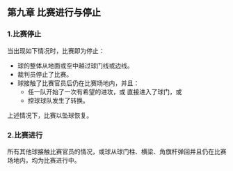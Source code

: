 ## 第九章 比赛进行与停止

### 1.比赛停止

当出现如下情况时，比赛即为停止：

* 球的整体从地面或空中越过球门线或边线。
* 裁判员停止了比赛。
* 球接触了比赛官员后仍在比赛场地内，并且：
  * 任一队开始了一次有希望的进攻，或
    直接进入了球门，或
  * 控球球队发生了转换。

上述情况下，比赛以坠球恢复。

### 2.比赛进行

所有其他球接触比赛官员的情况，或球从球门柱、横梁、角旗杆弹回并且仍在比赛场地内，均为比赛进行中。
